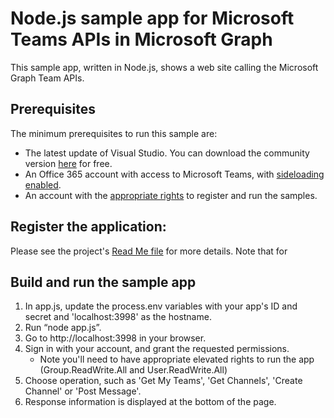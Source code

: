 # Node.js sample app for Microsoft Teams APIs in Microsoft Graph

This sample app, written in Node.js, shows a web site calling the Microsoft Graph Team APIs.  

## Prerequisites
The minimum prerequisites to run this sample are:
* The latest update of Visual Studio. You can download the community version [here](http://www.visualstudio.com) for free.
* An Office 365 account with access to Microsoft Teams, with [sideloading enabled](https://msdn.microsoft.com/en-us/microsoft-teams/setup).
* An account with the [appropriate rights](./README.md) to register and run the samples.

## Register the application:
Please see the project's [Read Me file](./README.md) for more details.  Note that for 

## Build and run the sample app
1. In app.js, update the process.env variables with your app's ID and secret and 'localhost:3998' as the hostname.
2. Run “node app.js”.  
3. Go to http://localhost:3998 in your browser.
4. Sign in with your account, and grant the requested permissions.
    * Note you'll need to have appropriate elevated rights to run the app (Group.ReadWrite.All and User.ReadWrite.All)
5. Choose operation, such as 'Get My Teams', 'Get Channels', 'Create Channel' or 'Post Message'.
6. Response information is displayed at the bottom of the page.

